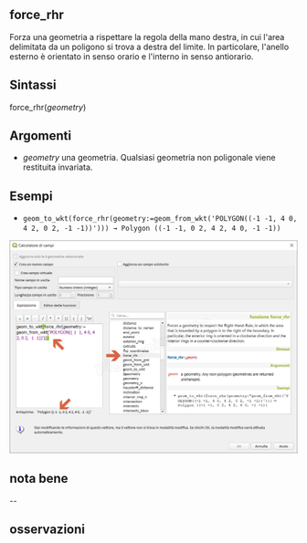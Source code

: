 ## force_rhr

Forza una geometria a rispettare la regola della mano destra, in cui l'area delimitata da un poligono si trova a destra del limite. In particolare, l'anello esterno è orientato in senso orario e l'interno in senso antiorario.

## Sintassi

force_rhr(_geometry_)

## Argomenti

* _geometry_ una geometria. Qualsiasi geometria non poligonale viene restituita invariata.


## Esempi

* `geom_to_wkt(force_rhr(geometry:=geom_from_wkt('POLYGON((-1 -1, 4 0, 4 2, 0 2, -1 -1))'))) → Polygon ((-1 -1, 0 2, 4 2, 4 0, -1 -1))`

![](/img/geometria/force_rhr/force_rhr1.png)

## nota bene

--

## osservazioni
